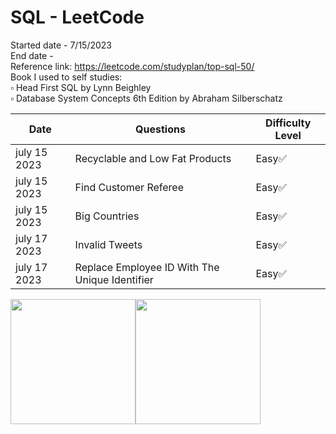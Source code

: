 # SQL - LeetCode
Started date - 7/15/2023 <br>
End date - <br>
Reference link: https://leetcode.com/studyplan/top-sql-50/ <br>
Book I used to self studies:  <br>
▫️ Head First SQL by Lynn Beighley <br>
▫️ Database System Concepts 6th Edition by Abraham Silberschatz <br>

| Date          | Questions     | Difficulty Level |
| ------------- | ------------- | -----------------|
| july 15 2023  | Recyclable and Low Fat Products   | Easy✅     |
| july 15 2023  | Find Customer Referee   | Easy✅     |
| july 15 2023  | Big Countries   | Easy✅     |
| july 17 2023  | Invalid Tweets  | Easy✅     |
| july 17 2023  | Replace Employee ID With The Unique Identifier  | Easy✅     |


<img src="https://m.media-amazon.com/images/I/71dn19QpfhL._AC_UF1000,1000_QL80_.jpg" width="200" height="200"><img src="https://m.media-amazon.com/images/I/61xXsVbV52L._AC_UF1000,1000_QL80_.jpg" width="200" height="200">






